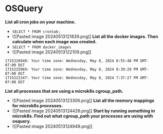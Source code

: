 # OSQuery


**List all cron jobs on your machine.**
- `SELECT * FROM crontab;`
- ![[Pasted image 20240513121839.png]]
**List all the docker images. Then calculate when each image was created.**  
- `SELECT * FROM docker_images`
- ![[Pasted image 20240513122109.png]]
```
1715226948: Your time zone: Wednesday, May 8, 2024 8:55:48 PM GMT-07:00 DST 
1715225969: Your time zone: Wednesday, May 8, 2024 8:39:29 PM GMT-07:00 DST 
1715222247: Your time zone: Wednesday, May 8, 2024 7:37:27 PM GMT-07:00 DST
```

**List all processes that are using a microk8s cgroup_path.**  
- ![[Pasted image 20240513123306.png]]
**List all the memory mappings for microk8s processes.**
- ![[Pasted image 20240513124426.png]]
**Start by running something in microk8s. Find out what cgroup_path your processes are using with osquery.**
- ![[Pasted image 20240513124949.png]]
